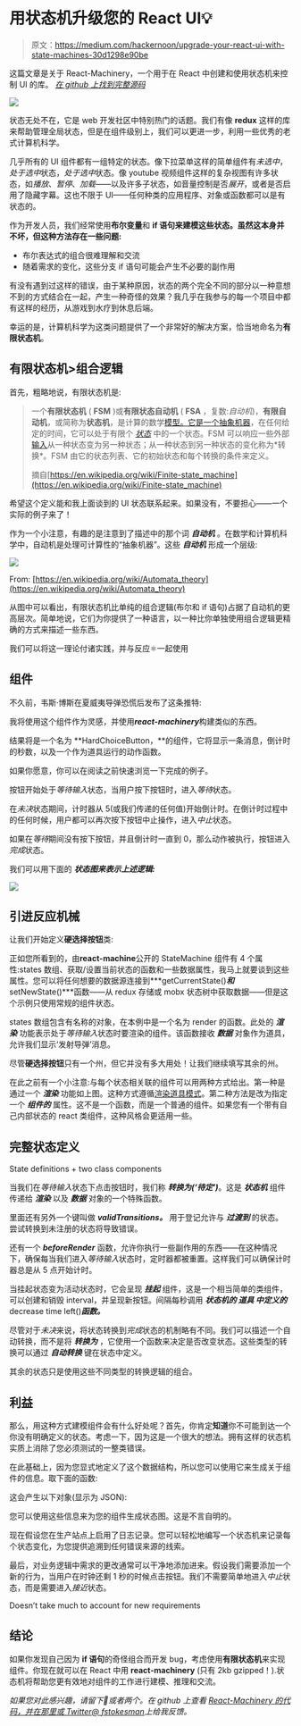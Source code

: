# 用状态机升级您的 React UI💡

> 原文：<https://medium.com/hackernoon/upgrade-your-react-ui-with-state-machines-30d1298e90be>

这篇文章是关于 React-Machinery，一个用于在 React 中创建和使用状态机来控制 UI 的库。 [*在 github 上找到完整源码*](https://github.com/francisrstokes/React-Machinery)

![](img/f31ba4767b020f489aace7d60c48e774.png)

状态无处不在，它是 web 开发社区中特别热门的话题。我们有像 **redux** 这样的库来帮助管理全局状态，但是在组件级别上，我们可以更进一步，利用一些优秀的老式计算机科学。

几乎所有的 UI 组件都有一组特定的状态。像下拉菜单这样的简单组件有*未选中*，*处于选中*状态，*处于选中*状态。像 youtube 视频组件这样的复杂视图有许多状态，如*播放*、*暂停*、*加载*——以及许多子状态，如音量控制是否*展开*，或者是否启用了隐藏字幕。这也不限于 UI——任何种类的应用程序、对象或函数都可以是有状态的。

作为开发人员，我们经常使用**布尔变量**和 **if 语句来建模这些状态。虽然这本身并不坏，但这种方法存在一些问题:**

*   布尔表达式的组合很难理解和交流
*   随着需求的变化，这些分支 if 语句可能会产生不必要的副作用

有没有遇到过这样的错误，由于某种原因，状态的两个完全不同的部分以一种意想不到的方式结合在一起，产生一种奇怪的效果？我几乎在我参与的每一个项目中都有这样的经历，从游戏到水疗到休息后端。

幸运的是，计算机科学为这类问题提供了一个非常好的解决方案，恰当地命名为**有限状态机**。

## 有限状态机>组合逻辑

首先，粗略地说，有限状态机是:

> 一个**有限状态机** ( **FSM** )或**有限状态自动机** ( **FSA** ，复数:*自动机*)，**有限自动机**，或简称为**状态机**，是计算的数学[模型。它是一个](https://en.wikipedia.org/wiki/Model_of_computation)[抽象机器](https://en.wikipedia.org/wiki/Abstract_machine)，在任何给定的时间，它可以处于有限个 [*状态*](https://en.wikipedia.org/wiki/State_(computer_science)) 中的一个状态。FSM 可以响应一些外部[输入](https://en.wikipedia.org/wiki/Input_(computer_science))从一种状态变为另一种状态；从一种状态到另一种状态的变化称为*转换*。FSM 由它的状态列表、它的初始状态和每个转换的条件来定义。
> 
> 摘自[https://en.wikipedia.org/wiki/Finite-state_machine](https://en.wikipedia.org/wiki/Finite-state_machine)

希望这个定义能和我上面谈到的 UI 状态联系起来。如果没有，不要担心——一个实际的例子来了！

作为一个小注意，有趣的是注意到了描述中的那个词 ***自动机*** 。在数学和计算机科学中，自动机是处理可计算性的“抽象机器”。这些 ***自动机*** 形成一个层级:

![](img/eb01a72a20825212d50db3cd86ae4480.png)

From: [https://en.wikipedia.org/wiki/Automata_theory](https://en.wikipedia.org/wiki/Automata_theory)

从图中可以看出，有限状态机比单纯的组合逻辑(布尔和 if 语句)占据了自动机的更高层次。简单地说，它们为你提供了一种语言，以一种比你单独使用组合逻辑更精确的方式来描述一些东西。

我们可以将这一理论付诸实践，并与反应⚛️一起使用

## <hardchoicebutton>组件</hardchoicebutton>

不久前，韦斯·博斯在夏威夷导弹恐慌后发布了这条推特:

我将使用这个组件作为灵感，并使用***react-machinery***构建类似的东西。

结果将是一个名为 **HardChoiceButton，**的组件，它将显示一条消息，倒计时的秒数，以及一个作为道具运行的动作函数。

如果你愿意，你可以在阅读之前快速浏览一下完成的例子。

按钮开始处于*等待输入*状态，当用户按下按钮时，进入*等待*状态。

在*未决*状态期间，计时器从 5(或我们传递的任何值)开始倒计时。在倒计时过程中的任何时候，用户都可以再次按下按钮中止操作，进入*中止*状态。

如果在*等待*期间没有按下按钮，并且倒计时一直到 0，那么动作被执行，按钮进入*完成*状态。

我们可以用下面的 ***状态图来表示上述逻辑:***

![](img/3596504e72cb06c5b18228598203101b.png)

## 引进反应机械

让我们开始定义**硬选择按钮**类:

正如您所看到的，由**react-machine**公开的 StateMachine 组件有 4 个属性:states 数组、获取/设置当前状态的函数和一些数据属性，我马上就要谈到这些属性。您可以将任何想要的数据源连接到***getCurrentState()***和***setNewState()***函数——从 redux 存储或 mobx 状态树中获取数据——但是这个示例只使用常规的组件状态。

states 数组包含有名称的对象，在本例中是一个名为 render 的函数。此处的 ***渲染*** 功能表示处于*等待输入*状态时要渲染的组件。该函数接收 ***数据*** 对象作为道具，允许我们显示‘发射导弹’消息。

尽管**硬选择按钮**只有一个州，但它并没有多大用处！让我们继续填写其余的州。

在此之前有一个小注意:与每个状态相关联的组件可以用两种方式给出。第一种是通过一个 ***渲染*** 功能如上图。这种方式遵循[渲染道具模式](https://reactjs.org/docs/render-props.html)。第二种方法是改为指定一个 ***组件的*** 属性。这不是一个函数，而是一个普通的组件。如果您有一个带有自己内部状态的 react 类组件，这种风格会更适用一些。

## 完整状态定义

State definitions + two class components

当我们在*等待输入*状态下点击按钮时，我们称 ***转换为(‘待定’)***。这是 ***状态机*** 组件传递给 ***渲染*** 以及 ***数据*** 对象的一个特殊函数。

里面还有另外一个键叫做 ***validTransitions。*** 用于登记允许与 ***过渡到*** 的状态。尝试转换到未注册的状态将导致错误。

还有一个 ***beforeRender*** 函数，允许你执行一些副作用的东西——在这种情况下，确保每当我们进入*等待输入*状态时，定时器都被重置。这样我们可以确保计时器总是从 5 点开始计时。

当挂起状态变为活动状态时，它会呈现 ***挂起*** 组件，这是一个相当简单的类组件，可以创建和销毁 interval，并呈现新按钮。间隔每秒调用 ***状态机的 ***道具*** 中定义的***decrease time left()***函数。***

尽管对于*未决*来说，将状态转换到*完成*状态的机制略有不同。我们可以描述一个自动转换，而不是将 ***转换为*** ，它使用一个函数来决定是否改变状态。这些类型的转换可以通过 ***自动转换*** 键在状态中定义。

其余的状态只是使用这些不同类型的转换逻辑的组合。

## 利益

那么，用这种方式建模组件会有什么好处呢？首先，你肯定**知道**你不可能到达一个你没有明确定义的状态。考虑一下，因为这是一个很大的想法。拥有这样的状态机实质上消除了您必须测试的一整类错误。

在此基础上，因为您显式地定义了这个数据结构，所以您可以使用它来生成关于组件的信息。取下面的函数:

这会产生以下对象(显示为 JSON):

您可以使用这些信息来为您的组件生成状态图。这是不言自明的。

现在假设您在生产站点上启用了日志记录。您可以轻松地编写一个状态机来记录每个状态变化，为您提供追溯到任何错误来源的线索。

最后，对业务逻辑中需求的更改通常可以干净地添加进来。假设我们需要添加一个新的行为，当用户在时钟还剩 1 秒的时候点击按钮。我们不需要简单地进入*中止*状态，而是需要进入*接近*状态。

Doesn’t take much to account for new requirements

## 结论

如果你发现自己因为 **if 语句**的奇怪组合而开发 bug，考虑使用**有限状态机**来实现组件。你现在就可以在 React 中用 **react-machinery** (只有 2kb gzipped！).状态机将帮助您更有效地对组件的工作进行建模、推理和交流。

*如果您对此感兴趣，请留下👏或者两个。在 github* *上查看* [*React-Machinery 的代码，并在那里或 Twitter*](https://github.com/francisrstokes/React-Machinery)[*@ fstokesman*](http://twitter.com/fstokesman)*上给我反馈。*